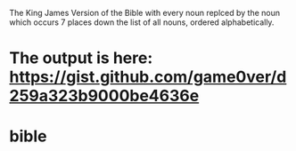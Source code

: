 
The King James Version of the Bible with every noun replced by the noun which occurs
7 places down the list of all nouns, ordered alphabetically.

The output is here: https://gist.github.com/game0ver/d259a323b9000be4636e
=======
# bible
